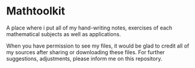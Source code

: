 # Mathtoolkit
A place where i put all of my hand-writing notes, exercises of each mathematical subjects as well as applications.

When you have permission to see my files, it would be glad to credit all of my sources after sharing or downloading these files. For further suggestions, adjustments, please inform me on this repository.
